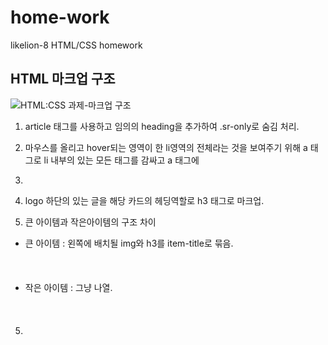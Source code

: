 # home-work
likelion-8 HTML/CSS homework


## HTML 마크업 구조
![HTML:CSS 과제-마크업 구조](https://github.com/juhyuny/home-work/assets/141771716/6144149b-926a-4151-8d0a-29f8e4184700)

1. article 태그를 사용하고 임의의 heading을 추가하여 .sr-only로 숨김 처리.
2. 마우스를 올리고 hover되는 영역이 한 li영역의 전체라는 것을 보여주기 위해 a 태그로 li 내부의 있는 모든 태그를 감싸고 a 태그에 

    <li><a href="/"></a></li>

3. logo 하단의 있는 글을 해당 카드의 헤딩역할로 h3 태그로 마크업.
4. 큰 아이템과 작은아이템의 구조 차이
  - 큰 아이템 : 왼쪽에 배치될 img와 h3를 item-title로 묶음.

    <div class="item-title">
      <img />
      <h3></h3>
    </div>
    <img />
    <span class="btn-list"></span>

  - 작은 아이템 : 그냥 나열.

    <img />
    <h3></h3>
    <img />
    <span class="btn-list"></span>

5. 
